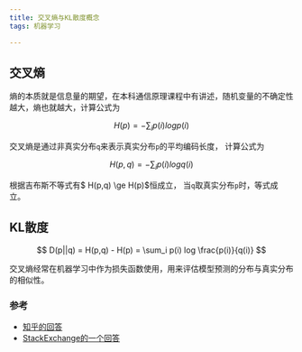 ```yaml
---
title: 交叉熵与KL散度概念
tags: 机器学习

---
```


## 交叉熵

熵的本质就是信息量的期望，在本科通信原理课程中有讲述，随机变量的不确定性越大，熵也就越大，计算公式为   

$$ H(p) = - \sum_{i} p(i) log p(i) $$

交叉熵是通过非真实分布`q`来表示真实分布`p`的平均编码长度， 计算公式为

$$ H(p,q) = - \sum_i p(i)  log q(i) $$ 

根据吉布斯不等式有$ H(p,q) \ge H(p)$恒成立， 当`q`取真实分布`p`时，等式成立。

## KL散度

$$ D(p||q) = H(p,q) - H(p) = \sum_i p(i) log \frac{p(i)}{q(i)} $$

交叉熵经常在机器学习中作为损失函数使用，用来评估模型预测的分布与真实分布的相似性。

### 参考

- [知乎的回答](https://www.zhihu.com/question/41252833)
- [StackExchange的一个回答](https://stats.stackexchange.com/questions/265966/why-do-we-use-kullback-leibler-divergence-rather-than-cross-entropy-in-the-t-sne)
